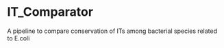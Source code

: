 # IT_Comparator
A pipeline to compare conservation of ITs among bacterial species related to E.coli
